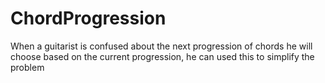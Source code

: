 # ChordProgression
When a guitarist is confused about the next progression of chords he will choose based on the current progression, he can used this to simplify the problem

